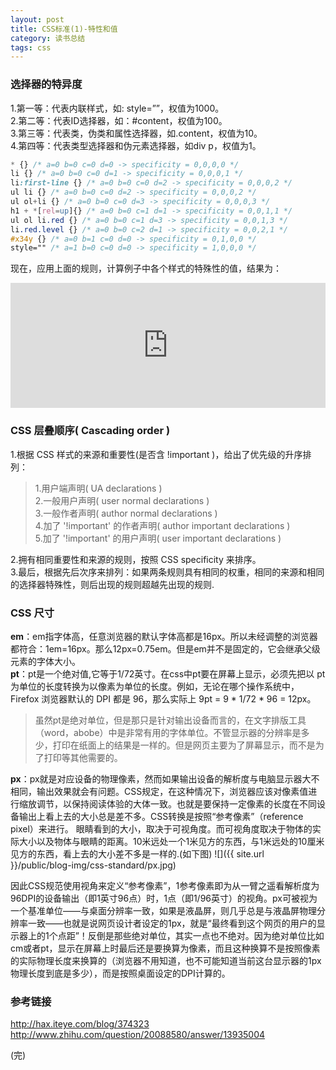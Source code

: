 ```yaml
---
layout: post
title: CSS标准(1)-特性和值
category: 读书总结
tags: css
---
```

### 选择器的特异度
1.第一等：代表内联样式，如: style=””，权值为1000。   
2.第二等：代表ID选择器，如：#content，权值为100。  
3.第三等：代表类，伪类和属性选择器，如.content，权值为10。  
4.第四等：代表类型选择器和伪元素选择器，如div p，权值为1。   

```css
* {} /* a=0 b=0 c=0 d=0 -> specificity = 0,0,0,0 */
li {} /* a=0 b=0 c=0 d=1 -> specificity = 0,0,0,1 */
li:first-line {} /* a=0 b=0 c=0 d=2 -> specificity = 0,0,0,2 */
ul li {} /* a=0 b=0 c=0 d=2 -> specificity = 0,0,0,2 */
ul ol+li {} /* a=0 b=0 c=0 d=3 -> specificity = 0,0,0,3 */
h1 + *[rel=up]{} /* a=0 b=0 c=1 d=1 -> specificity = 0,0,1,1 */
ul ol li.red {} /* a=0 b=0 c=1 d=3 -> specificity = 0,0,1,3 */
li.red.level {} /* a=0 b=0 c=2 d=1 -> specificity = 0,0,2,1 */
#x34y {} /* a=0 b=1 c=0 d=0 -> specificity = 0,1,0,0 */
style="" /* a=1 b=0 c=0 d=0 -> specificity = 1,0,0,0 */
```
现在，应用上面的规则，计算例子中各个样式的特殊性的值，结果为：

<iframe width="100%" height="200" src="http://jsfiddle.net/cyningsun/tDEXp/embedded/result,html,css/" allowfullscreen="allowfullscreen" frameborder="0"></iframe>

### CSS 层叠顺序( Cascading order )
1.根据 CSS 样式的来源和重要性(是否含 !important )，给出了优先级的升序排列：  
> 1.用户端声明( UA declarations )   
> 2.一般用户声明( user normal declarations )   
> 3.一般作者声明( author normal declarations )   
> 4.加了 '!important' 的作者声明( author important declarations )  
> 5.加了 '!important' 的用户声明( user important declarations ) 
     
2.拥有相同重要性和来源的规则，按照 CSS specificity 来排序。   
3.最后，根据先后次序来排列：如果两条规则具有相同的权重，相同的来源和相同的选择器特殊性，则后出现的规则超越先出现的规则.  

### CSS 尺寸
**em**：em指字体高，任意浏览器的默认字体高都是16px。所以未经调整的浏览器都符合：1em=16px。那么12px=0.75em。但是em并不是固定的，它会继承父级元素的字体大小。  
**pt**：pt是一个绝对值,它等于1/72英寸。在css中pt要在屏幕上显示，必须先把以 pt 为单位的长度转换为以像素为单位的长度。例如，无论在哪个操作系统中，Firefox 浏览器默认的 DPI 都是 96，那么实际上 9pt = 9 * 1/72 * 96 = 12px。  
> 虽然pt是绝对单位，但是那只是针对输出设备而言的，在文字排版工具（word，abobe）中是非常有用的字体单位。不管显示器的分辨率是多少，打印在纸面上的结果是一样的。但是网页主要为了屏幕显示，而不是为了打印等其他需要的。

**px**：px就是对应设备的物理像素，然而如果输出设备的解析度与电脑显示器大不相同，输出效果就会有问题。CSS规定，在这种情况下，浏览器应该对像素值进行缩放调节，以保持阅读体验的大体一致。也就是要保持一定像素的长度在不同设备输出上看上去的大小总是差不多。CSS转换是按照“参考像素”（reference pixel）来进行。 眼睛看到的大小，取决于可视角度。而可视角度取决于物体的实际大小以及物体与眼睛的距离。10米远处一个1米见方的东西，与1米远处的10厘米见方的东西，看上去的大小差不多是一样的.(如下图)
![]({{ site.url }}/public/blog-img/css-standard/px.jpg)

因此CSS规范使用视角来定义“参考像素”，1参考像素即为从一臂之遥看解析度为96DPI的设备输出（即1英寸96点）时，1点（即1/96英寸）的视角。px可被视为一个基准单位——与桌面分辨率一致，如果是液晶屏，则几乎总是与液晶屏物理分辨率一致——也就是说网页设计者设定的1px，就是“最终看到这个网页的用户的显示器上的1个点距”！反倒是那些绝对单位，其实一点也不绝对。因为绝对单位比如cm或者pt，显示在屏幕上时最后还是要换算为像素，而且这种换算不是按照像素的实际物理长度来换算的（浏览器不用知道，也不可能知道当前这台显示器的1px物理长度到底是多少），而是按照桌面设定的DPI计算的。

### 参考链接
http://hax.iteye.com/blog/374323         
http://www.zhihu.com/question/20088580/answer/13935004        

(完)


